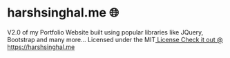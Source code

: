 # harshsinghal.me 🌐 
V2.0 of my Portfolio Website built using popular libraries like JQuery, Bootstrap and many more... 
Licensed under the MIT<a href="https://github.com/harsh778/harsh778.github.io/blob/master/LICENSE"> License
Check it out @ https://harshsinghal.me

